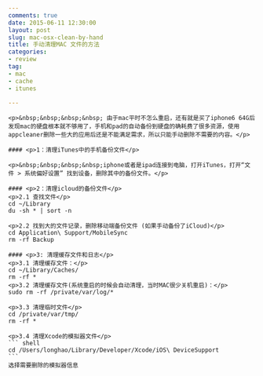 ```yaml
---
comments: true
date: 2015-06-11 12:30:00
layout: post
slug: mac-osx-clean-by-hand
title: 手动清理MAC 文件的方法
categories:
- review
tag:
- mac
- cache
- itunes

---
```



    <p>&nbsp;&nbsp;&nbsp;&nbsp; 由于mac平时不怎么重启，还有就是买了iphone6 64G后发现mac的硬盘根本就不够用了，手机和pad的自动备份到硬盘的确耗费了很多资源，使用appcleaner删除一些大的应用后还是不能满足需求，所以只能手动删除不需要的内容。</p>

    #### <p>1：清理iTunes中的手机备份文件</p>

    <p>&nbsp;&nbsp;&nbsp;&nbsp;iphone或者是ipad连接到电脑，打开iTunes，打开“文件 > 系统偏好设置” 找到设备，删除其中的备份文件。</p>

    #### <p>2：清理icloud的备份文件</p>
    <p>2.1 查找文件</p>
    cd ~/Library
    du -sh * | sort -n

    <p>2.2 找到大的文件记录，删除移动端备份文件 (如果手动备份了iCloud)</p>
    cd Application\ Support/MobileSync
    rm -rf Backup

    #### <p>3: 清理缓存文件和日志</p>
    <p>3.1 清理缓存文件：</p>
    cd ~/Library/Caches/
    rm -rf *
    <p>3.2 清理缓存文件(系统重启的时候会自动清理，当时MAC很少关机重启)：</p>
    sudo rm -rf /private/var/log/*

    <p>3.3 清理临时文件</p>
    cd /private/var/tmp/
    rm -rf *

    <p>3.4 清理Xcode的模拟器文件</p>
    ``` shell
    cd /Users/longhao/Library/Developer/Xcode/iOS\ DeviceSupport
    ```
    选择需要删除的模拟器信息
